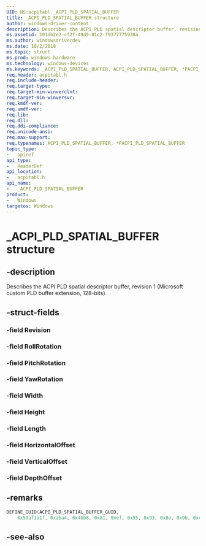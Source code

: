 ```yaml
---
UID: NS:acpitabl._ACPI_PLD_SPATIAL_BUFFER
title: _ACPI_PLD_SPATIAL_BUFFER structure
author: windows-driver-content
description: Describes the ACPI PLD spatial descriptor buffer, revision 1 (Microsoft custom PLD buffer extension, 128-bits).
ms.assetid: 101db2e2-cf2f-49d9-81c2-f9377775930a
ms.author: windowsdriverdev
ms.date: 10/2/2018
ms.topic: struct
ms.prod: windows-hardware
ms.technology: windows-devices
ms.keywords: _ACPI_PLD_SPATIAL_BUFFER, ACPI_PLD_SPATIAL_BUFFER, *PACPI_PLD_SPATIAL_BUFFER, 
req.header: acpitabl.h
req.include-header:
req.target-type:
req.target-min-winverclnt:
req.target-min-winversvr:
req.kmdf-ver:
req.umdf-ver:
req.lib:
req.dll:
req.ddi-compliance:
req.unicode-ansi:
req.max-support:
req.typenames: ACPI_PLD_SPATIAL_BUFFER, *PACPI_PLD_SPATIAL_BUFFER
topic_type: 
-	apiref
api_type: 
-	HeaderDef
api_location: 
-	acpitabl.h
api_name: 
-	_ACPI_PLD_SPATIAL_BUFFER
product:
-	Windows
targetos: Windows
---
```


# _ACPI_PLD_SPATIAL_BUFFER structure

## -description

Describes the ACPI PLD spatial descriptor buffer, revision 1 (Microsoft custom PLD buffer extension, 128-bits).

## -struct-fields

### -field Revision
 
### -field RollRotation
 
### -field PitchRotation
 
### -field YawRotation
 
### -field Width
 
### -field Height
 
### -field Length
 
### -field HorizontalOffset
 
### -field VerticalOffset
 
### -field DepthOffset
 

## -remarks

```C++
DEFINE_GUID(ACPI_PLD_SPATIAL_BUFFER_GUID,
    0x59af1a1f, 0xaba4, 0x4bb8, 0x81, 0xef, 0x55, 0x93, 0x8e, 0x9b, 0xc5, 0x3a);
```

## -see-also